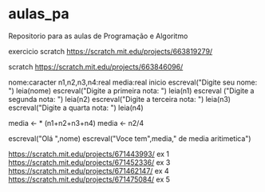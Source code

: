 # aulas_pa
Repositorio para as aulas de Programação e Algoritmo



exercicio scratch
https://scratch.mit.edu/projects/663819279/

scratch
https://scratch.mit.edu/projects/663846096/


nome:caracter
n1,n2,n3,n4:real
media:real
inicio
escreval("Digite seu nome: ")
leia(nome)
escreval("Digite a primeira nota: ")
leia(n1)
escreval ("Digite a segunda nota: ")
leia(n2)
escreval("Digite a terceira nota: ")
leia(n3)
escreval("Digite a quarta nota: ")
leia(n4)

media <- * (n1+n2+n3+n4)
media <- n2/4

escreval("Olá ",nome)
escreval("Voce tem",media," de media aritimetica")



https://scratch.mit.edu/projects/671443993/ ex 1
https://scratch.mit.edu/projects/671452336/ ex 3
https://scratch.mit.edu/projects/671462147/ ex 4
https://scratch.mit.edu/projects/671475084/ ex 5

